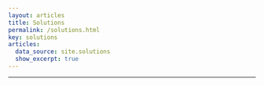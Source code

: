```yaml
---
layout: articles
title: Solutions
permalink: /solutions.html
key: solutions
articles:
  data_source: site.solutions
  show_excerpt: true
---
```


<div class="article__content" markdown="1">

---


</div>